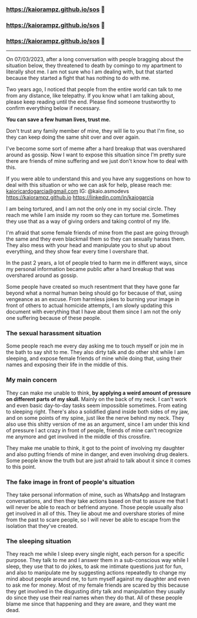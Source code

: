 ### https://kaiorampz.github.io/sos 🔴

### https://kaiorampz.github.io/sos 🔴

### https://kaiorampz.github.io/sos 🔴

<hr>

On 07/03/2023, after a long conversation with people bragging about the situation below, 
they threatened to death by comingo to my apartment to literally shot me. I am not sure who I am dealing
with, but that started because they started a fight that has nothing to do with me.

Two years ago, I noticed that people from the entire world can talk to me from any distance, like telepathy. 
If you know what I am talking about, please keep reading until the end.
Please find someone trustworthy to confirm everything below if necessary. <b><p class="pinktext">You can save a few human lives, trust me.</b></p>

Don't trust any family member of mine, they will lie to you that I'm fine, 
so they can keep doing the same shit over and over again.
    
I've become some sort of meme after a hard breakup that was overshared around as gossip. 
Now I want to expose this situation since I'm pretty sure there are friends of mine suffering 
and we just don't know how to deal with this.
    
If you were able to understand this and you have any suggestions on how to deal 
with this situation or who we can ask for help, please reach me:<br>
kaioricardogarcia@gmail.com
IG: @kaio.asmodevs
https://kaiorampz.github.io
https://linkedin.com/in/kaiogarcia


I am being tortured, and I am not the only one in my social circle.
They reach me while I am inside my room so they can torture me. Sometimes they use that as a way of giving orders and taking control of my life.

I'm afraid that some female friends of mine from the past are going
through the same and they even blackmail them so they can sexually harass them. They also mess with your head and manipulate you to shut up about everything, and they show fear every time I overshare that.

In the past 2 years, a lot of people tried to harm me in different ways, since my personal information became public after a hard breakup that was overshared around as gossip.

Some people have created so much resentment that they have gone far beyond what a normal human being should go for because of that, using vengeance as an excuse. From harmless jokes to burning your image in front of others to actual homicide attempts, I am slowly updating this document with everything that I have about them since I am not the only one suffering because of these people.

### The sexual harassment situation

Some people reach me every day asking me to touch myself or join me in the bath to say shit to me. They also dirty talk and do other shit while I am sleeping, and expose female friends of mine while doing that, using
their names and exposing their life in the middle of this.
    
### My main concern

They can make me unable to think, <b>by applying a weird amount of pressure on different parts of my skull.</b> Mainly on the back of my neck. I can't work and even basic day-to-day tasks seem impossible sometimes. From eating to sleeping right.
There's also a solidified gland inside both sides of my jaw, and on some points of my spine, just like the nerve behind my neck.
They also use this shitty version of me as an argument, since I am under this kind of pressure I act crazy in front of people, friends of mine can't recognize me anymore and get involved in the middle of this crossfire.
    
They make me unable to think, it got to the point of involving my daughter and also putting friends of mine in danger, and even involving drug dealers. Some people know the truth but are just afraid to talk about it since it comes to this point.

### The fake image in front of people's situation

They take personal information of mine, such as WhatsApp and Instagram conversations, and then they take actions based on that to assure me that I will never be able to reach or befriend anyone. Those people usually also get involved in all of this. They lie about me and overshare stories of mine from the past to scare people, so I will never be able to escape from the isolation that they've created.

### The sleeping situation

They reach me while I sleep every single night, each person for a specific purpose.  They talk to me and I answer them in a sub-conscious way while I sleep, they use that to do jokes, to ask me intimate questions just for fun, and also to manipulate me by suggesting actions repeatedly to change my mind about people around me, to turn myself against my daughter and even to ask me for money. Most of my female friends are scared by this because they get involved in the disgusting dirty talk and manipulation they usually do since they use their real names when they do that. All of these people blame me since that happening and they are aware, and they want me dead.
